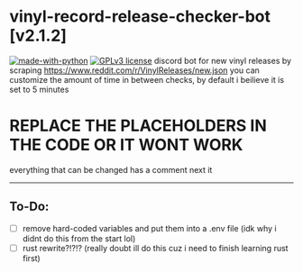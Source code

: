 # vinyl-record-release-checker-bot [v2.1.2]
[![made-with-python](https://img.shields.io/badge/Made%20with-Python-1f425f.svg)](https://www.python.org/) [![GPLv3 license](https://img.shields.io/badge/License-GPLv3-blue.svg)](http://perso.crans.org/besson/LICENSE.html)
discord bot for new vinyl releases by scraping https://www.reddit.com/r/VinylReleases/new.json
you can customize the amount of time in between checks, by default i beilieve it is set to 5 minutes

# REPLACE THE PLACEHOLDERS IN THE CODE OR IT WONT WORK

everything that can be changed has a comment next it

---
## To-Do:
- [ ] remove hard-coded variables and put them into a .env file (idk why i didnt do this from the start lol)
- [ ] rust rewrite?!?!? (really doubt ill do this cuz i need to finish learning rust first)
